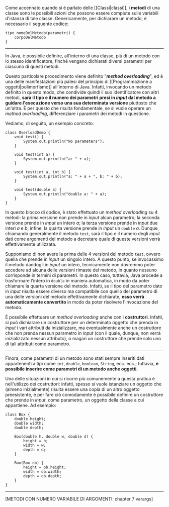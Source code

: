 Come accennato quando si è parlato delle [[Classi|classi]], i **metodi** di una classe sono le possibili azioni che possono essere compiute sulle variabili d'istanza di tale classe. Genericamente, per dichiarare un metodo, è necessario il seguente codice:

```
tipo nomeDelMetodo(parametri) {
	corpoDelMetodo
}
```
___
In Java, è possibile definire, all'interno di una classe, più di un metodo con lo stesso identificatore, finché vengano dichiarati diversi parametri per ciascuno di questi metodi. 

Questo particolare procedimento viene definito "***method overloading***", ed è una delle manifestazioni più palesi del principio di [[Programmazione a oggetti|polimorfismo]] all'interno di Java. Infatti, invocando un metodo definito in questo modo, che condivide quindi il suo identificatore con altri metodi, **sarà il tipo e il numero dei parametri presi in *input* dal metodo a guidare l'esecuzione verso una sua determinata versione** piuttosto che un'altra. È per questo che risulta fondamentale, se si vuole operare un *method overloading*, differenziare i parametri dei metodi in questione.

Vediamo, di seguito, un esempio concreto:

```
class OverloadDemo {
	void test() {
		System.out.println("No parameters");
	}

	void test(int a) {
		System.out.println("a: " + a);
	}

	void test(int a, int b) {
		System.out.println("a: " + a + ", b: " + b);
	}

	void test(double a) {
		System.out.println("double a: " + a);
	}
}
```

In questo blocco di codice, è stato effettuato un *method overloading* su 4 metodi: la prima versione non prende in *input* alcun parametro; la seconda versione prende in *input* un intero *a*; la terza versione prende in *input* due interi *a* e *b*; infine, la quarta versione prende in *input* un `double` *a*. Dunque, chiamando generalmente il metodo `test`, sarà il tipo e il numero degli *input* dati come argomenti del metodo a decretare quale di queste versioni verrà effettivamente utilizzata.

Supponiamo di non avere la prima delle 4 versioni del metodo `test`, ovvero quella che prende in *input* un singolo intero. A questo punto, se invocassimo il metodo dandogli in *input* un intero, tecnicamente non dovremmo poter accedere ad alcuna delle versioni rimaste del metodo, in quanto nessuno corrisponde in termini di parametri. In questo caso, tuttavia, Java procede a trasformare l'intero in `double` in maniera automatica, in modo da poter chiamare la quarta versione del metodo. Infatti, se il tipo del parametro dato in *input* risulta essere diverso ma compatibile con quello del parametro di una delle versioni del metodo effettivamente dichiarate, **esso verrà automaticamente convertito** in modo da poter risolvere l'invocazione del metodo.

È possibile effettuare un *method overloading* anche con i **costruttori**. Infatti, si può dichiarare un costruttore per un determinato oggetto che prenda in *input* i vari attributi da inizializzare, ma eventualmente anche un costruttore che non prenda nessun parametro in *input* (con il quale, dunque, non verrà inizializzato nessun attributo), o magari un costruttore che prende solo uno di tali attributi come parametro.
___
Finora, come parametri di un metodo sono stati sempre inseriti dati appartenenti a tipi come `int`, `double`, `boolean`, `String`, ecc. ecc.; tuttavia, **è possibile inserire come parametri di un metodo anche oggetti**.

Una delle situazioni in cui si ricorre più comunemente a questa pratica è nell'utilizzo dei costruttori: infatti, spesso si vuole istanziare un oggetto che (almeno inizialmente) risulta essere una copia di un altro oggetto preesistente, e per fare ciò comodamente è possibile definire un costruttore che prende in *input*, come parametro, un oggetto della classe a cui appartiene. Ad esempio:

```
class Box {
	double height;
	double width;
	double depth;

	Box(double h, double w, double d) {
		height = h;
		width = w;
		depth = d;
	}

	Box(Box ob) {
		height = ob.height;
		width = ob.width;
		depth = ob.depth;
	}
}
```
___
[METODI CON NUMERO VARIABILE DI ARGOMENTI: chapter 7 varargs]